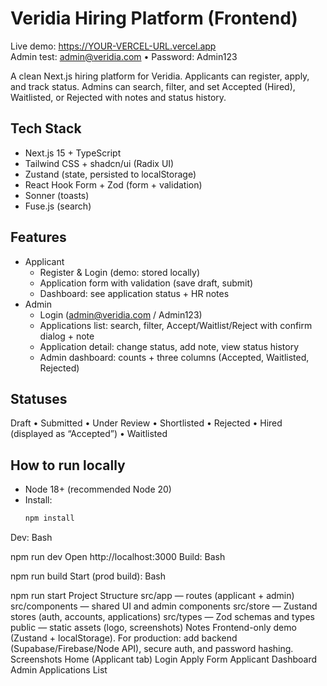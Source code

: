 # Veridia Hiring Platform (Frontend)

Live demo: https://YOUR-VERCEL-URL.vercel.app  
Admin test: admin@veridia.com • Password: Admin123

A clean Next.js hiring platform for Veridia. Applicants can register, apply, and track status. Admins can search, filter, and set Accepted (Hired), Waitlisted, or Rejected with notes and status history.

## Tech Stack
- Next.js 15 + TypeScript
- Tailwind CSS + shadcn/ui (Radix UI)
- Zustand (state, persisted to localStorage)
- React Hook Form + Zod (form + validation)
- Sonner (toasts)
- Fuse.js (search)

## Features
- Applicant
  - Register & Login (demo: stored locally)
  - Application form with validation (save draft, submit)
  - Dashboard: see application status + HR notes
- Admin
  - Login (admin@veridia.com / Admin123)
  - Applications list: search, filter, Accept/Waitlist/Reject with confirm dialog + note
  - Application detail: change status, add note, view status history
  - Admin dashboard: counts + three columns (Accepted, Waitlisted, Rejected)

## Statuses
Draft • Submitted • Under Review • Shortlisted • Rejected • Hired (displayed as “Accepted”) • Waitlisted

## How to run locally
- Node 18+ (recommended Node 20)
- Install:
  ```bash
  npm install
Dev:
Bash

npm run dev
Open http://localhost:3000
Build:
Bash

npm run build
Start (prod build):
Bash

npm run start
Project Structure
src/app — routes (applicant + admin)
src/components — shared UI and admin components
src/store — Zustand stores (auth, accounts, applications)
src/types — Zod schemas and types
public — static assets (logo, screenshots)
Notes
Frontend-only demo (Zustand + localStorage).
For production: add backend (Supabase/Firebase/Node API), secure auth, and password hashing.
Screenshots
Home (Applicant tab)
Login
Apply Form
Applicant Dashboard
Admin Applications List






